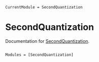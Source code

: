 ```@meta
CurrentModule = SecondQuantization
```

# SecondQuantization

Documentation for [SecondQuantization](https://github.com/albertomercurio/SecondQuantization.jl).

```@index
```

```@autodocs
Modules = [SecondQuantization]
```
